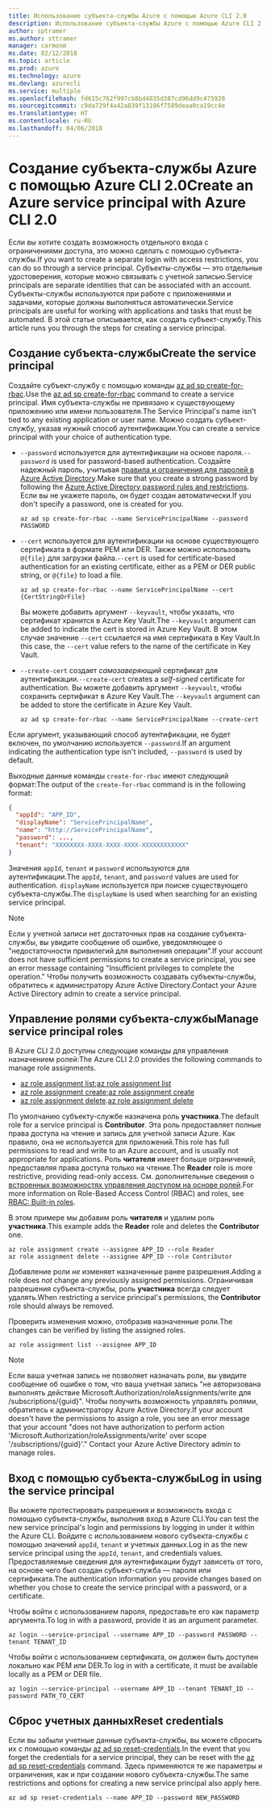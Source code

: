 ```yaml
---
title: Использование субъекта-службы Azure с помощью Azure CLI 2.0
description: Использование субъекта-службы Azure с помощью Azure CLI 2.0
author: sptramer
ms.author: sttramer
manager: carmonm
ms.date: 02/12/2018
ms.topic: article
ms.prod: azure
ms.technology: azure
ms.devlang: azurecli
ms.service: multiple
ms.openlocfilehash: fd615c762f997cb8bd4835d387cd96dd9c475928
ms.sourcegitcommit: c9da729f4a42a839f13106f7589deaa0ca19cc4e
ms.translationtype: HT
ms.contentlocale: ru-RU
ms.lasthandoff: 04/06/2018
---
```

# <a name="create-an-azure-service-principal-with-azure-cli-20"></a><span data-ttu-id="5943c-103">Создание субъекта-службы Azure с помощью Azure CLI 2.0</span><span class="sxs-lookup"><span data-stu-id="5943c-103">Create an Azure service principal with Azure CLI 2.0</span></span>

<span data-ttu-id="5943c-104">Если вы хотите создать возможность отдельного входа с ограничениями доступа, это можно сделать с помощью субъекта-службы.</span><span class="sxs-lookup"><span data-stu-id="5943c-104">If you want to create a separate login with access restrictions, you can do so through a service principal.</span></span> <span data-ttu-id="5943c-105">Субъекты-службы — это отдельные удостоверения, которые можно связывать с учетной записью.</span><span class="sxs-lookup"><span data-stu-id="5943c-105">Service principals are separate identities that can be associated with an account.</span></span> <span data-ttu-id="5943c-106">Субъекты-службы используются при работе с приложениями и задачами, которые должны выполняться автоматически.</span><span class="sxs-lookup"><span data-stu-id="5943c-106">Service principals are useful for working with applications and tasks that must be automated.</span></span> <span data-ttu-id="5943c-107">В этой статье описывается, как создать субъект-службу.</span><span class="sxs-lookup"><span data-stu-id="5943c-107">This article runs you through the steps for creating a service principal.</span></span>

## <a name="create-the-service-principal"></a><span data-ttu-id="5943c-108">Создание субъекта-службы</span><span class="sxs-lookup"><span data-stu-id="5943c-108">Create the service principal</span></span>

<span data-ttu-id="5943c-109">Создайте субъект-службу с помощью команды [az ad sp create-for-rbac](/cli/azure/ad/sp#az-ad-sp-create-for-rbac).</span><span class="sxs-lookup"><span data-stu-id="5943c-109">Use the [az ad sp create-for-rbac](/cli/azure/ad/sp#az-ad-sp-create-for-rbac) command to create a service principal.</span></span> <span data-ttu-id="5943c-110">Имя субъекта-службы не привязано к существующему приложению или имени пользователя.</span><span class="sxs-lookup"><span data-stu-id="5943c-110">The Service Principal's name isn't tied to any existing application or user name.</span></span> <span data-ttu-id="5943c-111">Можно создать субъект-службу, указав нужный способ аутентификации.</span><span class="sxs-lookup"><span data-stu-id="5943c-111">You can create a service principal with your choice of authentication type.</span></span>

* <span data-ttu-id="5943c-112">`--password` используется для аутентификации на основе пароля.</span><span class="sxs-lookup"><span data-stu-id="5943c-112">`--password` is used for password-based authentication.</span></span> <span data-ttu-id="5943c-113">Создайте надежный пароль, учитывая [правила и ограничения для паролей в Azure Active Directory](/azure/active-directory/active-directory-passwords-policy).</span><span class="sxs-lookup"><span data-stu-id="5943c-113">Make sure that you create a strong password by following the [Azure Active Directory password rules and restrictions](/azure/active-directory/active-directory-passwords-policy).</span></span> <span data-ttu-id="5943c-114">Если вы не укажете пароль, он будет создан автоматически.</span><span class="sxs-lookup"><span data-stu-id="5943c-114">If you don't specify a password, one is created for you.</span></span>

  ```azurecli
  az ad sp create-for-rbac --name ServicePrincipalName --password PASSWORD
  ```

* <span data-ttu-id="5943c-115">`--cert` используется для аутентификации на основе существующего сертификата в формате PEM или DER. Также можно использовать `@{file}` для загрузки файла.</span><span class="sxs-lookup"><span data-stu-id="5943c-115">`--cert` is used for certificate-based authentication for an existing certificate, either as a PEM or DER public string, or `@{file}` to load a file.</span></span>

  ```azurecli
  az ad sp create-for-rbac --name ServicePrincipalName --cert {CertStringOrFile} 
  ```

  <span data-ttu-id="5943c-116">Вы можете добавить аргумент `--keyvault`, чтобы указать, что сертификат хранится в Azure Key Vault.</span><span class="sxs-lookup"><span data-stu-id="5943c-116">The `--keyvault` argument can be added to indicate the cert is stored in Azure Key Vault.</span></span> <span data-ttu-id="5943c-117">В этом случае значение `--cert` ссылается на имя сертификата в Key Vault.</span><span class="sxs-lookup"><span data-stu-id="5943c-117">In this case, the `--cert` value refers to the name of the certificate in Key Vault.</span></span>

* <span data-ttu-id="5943c-118">`--create-cert` создает _самозаверяющий_ сертификат для аутентификации.</span><span class="sxs-lookup"><span data-stu-id="5943c-118">`--create-cert` creates a _self-signed_ certificate for authentication.</span></span> <span data-ttu-id="5943c-119">Вы можете добавить аргумент `--keyvault`, чтобы сохранить сертификат в Azure Key Vault.</span><span class="sxs-lookup"><span data-stu-id="5943c-119">The `--keyvault` argument can be added to store the certificate in Azure Key Vault.</span></span>

  ```azurecli
  az ad sp create-for-rbac --name ServicePrincipalName --create-cert
  ```

<span data-ttu-id="5943c-120">Если аргумент, указывающий способ аутентификации, не будет включен, по умолчанию используется `--password`.</span><span class="sxs-lookup"><span data-stu-id="5943c-120">If an argument indicating the authentication type isn't included, `--password` is used by default.</span></span>

<span data-ttu-id="5943c-121">Выходные данные команды `create-for-rbac` имеют следующий формат:</span><span class="sxs-lookup"><span data-stu-id="5943c-121">The output of the `create-for-rbac` command is in the following format:</span></span>

```json
{
  "appId": "APP_ID",
  "displayName": "ServicePrincipalName",
  "name": "http://ServicePrincipalName",
  "password": ...,
  "tenant": "XXXXXXXX-XXXX-XXXX-XXXX-XXXXXXXXXXXX"
}
```

<span data-ttu-id="5943c-122">Значения `appId`, `tenant` и `password` используются для аутентификации.</span><span class="sxs-lookup"><span data-stu-id="5943c-122">The `appId`, `tenant`, and `password` values are used for authentication.</span></span> <span data-ttu-id="5943c-123">`displayName` используется при поиске существующего субъекта-службы.</span><span class="sxs-lookup"><span data-stu-id="5943c-123">The `displayName` is used when searching for an existing service principal.</span></span>

> [!NOTE]
> <span data-ttu-id="5943c-124">Если у учетной записи нет достаточных прав на создание субъекта-службы, вы увидите сообщение об ошибке, уведомляющее о "недостаточности привилегий для выполнения операции".</span><span class="sxs-lookup"><span data-stu-id="5943c-124">If your account does not have sufficient permissions to create a service principal, you see an error message containing "Insufficient privileges to complete the operation."</span></span> <span data-ttu-id="5943c-125">Чтобы получить возможность создавать субъекты-службы, обратитесь к администратору Azure Active Directory.</span><span class="sxs-lookup"><span data-stu-id="5943c-125">Contact your Azure Active Directory admin to create a service principal.</span></span>

## <a name="manage-service-principal-roles"></a><span data-ttu-id="5943c-126">Управление ролями субъекта-службы</span><span class="sxs-lookup"><span data-stu-id="5943c-126">Manage service principal roles</span></span> 

<span data-ttu-id="5943c-127">В Azure CLI 2.0 доступны следующие команды для управления назначением ролей:</span><span class="sxs-lookup"><span data-stu-id="5943c-127">The Azure CLI 2.0 provides the following commands to manage role assignments.</span></span>

* <span data-ttu-id="5943c-128">[az role assignment list](/cli/azure/role/assignment#az-role-assignment-list);</span><span class="sxs-lookup"><span data-stu-id="5943c-128">[az role assignment list](/cli/azure/role/assignment#az-role-assignment-list)</span></span>
* <span data-ttu-id="5943c-129">[az role assignment create](/cli/azure/role/assignment#az-role-assignment-create);</span><span class="sxs-lookup"><span data-stu-id="5943c-129">[az role assignment create](/cli/azure/role/assignment#az-role-assignment-create)</span></span>
* <span data-ttu-id="5943c-130">[az role assignment delete](/cli/azure/role/assignment#az-role-assignment-delete).</span><span class="sxs-lookup"><span data-stu-id="5943c-130">[az role assignment delete](/cli/azure/role/assignment#az-role-assignment-delete)</span></span>

<span data-ttu-id="5943c-131">По умолчанию субъекту-службе назначена роль **участника**.</span><span class="sxs-lookup"><span data-stu-id="5943c-131">The default role for a service principal is **Contributor**.</span></span> <span data-ttu-id="5943c-132">Эта роль предоставляет полные права доступа на чтение и запись для учетной записи Azure. Как правило, она не используется для приложений.</span><span class="sxs-lookup"><span data-stu-id="5943c-132">This role has full permissions to read and write to an Azure account, and is usually not appropriate for applications.</span></span> <span data-ttu-id="5943c-133">Роль **читателя** имеет больше ограничений, предоставляя права доступа только на чтение.</span><span class="sxs-lookup"><span data-stu-id="5943c-133">The **Reader** role is more restrictive, providing read-only access.</span></span>  <span data-ttu-id="5943c-134">См. дополнительные сведения о [встроенных возможностях управления доступом на основе ролей](/azure/active-directory/role-based-access-built-in-roles).</span><span class="sxs-lookup"><span data-stu-id="5943c-134">For more information on Role-Based Access Control (RBAC) and roles, see [RBAC: Built-in roles](/azure/active-directory/role-based-access-built-in-roles).</span></span>

<span data-ttu-id="5943c-135">В этом примере мы добавим роль **читателя** и удалим роль **участника**.</span><span class="sxs-lookup"><span data-stu-id="5943c-135">This example adds the **Reader** role and deletes the **Contributor** one.</span></span>

```azurecli
az role assignment create --assignee APP_ID --role Reader
az role assignment delete --assignee APP_ID --role Contributor
```

<span data-ttu-id="5943c-136">Добавление роли _не_ изменяет назначенные ранее разрешения.</span><span class="sxs-lookup"><span data-stu-id="5943c-136">Adding a role does _not_ change any previously assigned permissions.</span></span> <span data-ttu-id="5943c-137">Ограничивая разрешения субъекта-службы, роль __участника__ всегда следует удалять.</span><span class="sxs-lookup"><span data-stu-id="5943c-137">When restricting a service principal's permissions, the __Contributor__ role should always be removed.</span></span>

<span data-ttu-id="5943c-138">Проверить изменения можно, отобразив назначенные роли.</span><span class="sxs-lookup"><span data-stu-id="5943c-138">The changes can be verified by listing the assigned roles.</span></span>

```azurecli
az role assignment list --assignee APP_ID
```

> [!NOTE] 
> <span data-ttu-id="5943c-139">Если ваша учетная запись не позволяет назначать роли, вы увидите сообщение об ошибке о том, что ваша учетная запись "не авторизована выполнять действие Microsoft.Authorization/roleAssignments/write для /subscriptions/{guid}". Чтобы получить возможность управлять ролями, обратитесь к администратору Azure Active Directory.</span><span class="sxs-lookup"><span data-stu-id="5943c-139">If your account doesn't have the permissions to assign a role, you see an error message that your account "does not have authorization to perform action 'Microsoft.Authorization/roleAssignments/write' over scope '/subscriptions/{guid}'." Contact your Azure Active Directory admin to manage roles.</span></span>

## <a name="log-in-using-the-service-principal"></a><span data-ttu-id="5943c-140">Вход с помощью субъекта-службы</span><span class="sxs-lookup"><span data-stu-id="5943c-140">Log in using the service principal</span></span>

<span data-ttu-id="5943c-141">Вы можете протестировать разрешения и возможность входа с помощью субъекта-службы, выполнив вход в Azure CLI.</span><span class="sxs-lookup"><span data-stu-id="5943c-141">You can test the new service principal's login and permissions by logging in under it within the Azure CLI.</span></span> <span data-ttu-id="5943c-142">Войдите с использованием нового субъекта-службы с помощью значений `appId`, `tenant` и учетных данных.</span><span class="sxs-lookup"><span data-stu-id="5943c-142">Log in as the new service principal using the `appId`, `tenant`, and credentials values.</span></span> <span data-ttu-id="5943c-143">Предоставляемые сведения для аутентификации будут зависеть от того, на основе чего был создан субъект-служба — пароля или сертификата.</span><span class="sxs-lookup"><span data-stu-id="5943c-143">The authentication information you provide changes based on whether you chose to create the service principal with a password, or a certificate.</span></span>

<span data-ttu-id="5943c-144">Чтобы войти с использованием пароля, предоставьте его как параметр аргумента.</span><span class="sxs-lookup"><span data-stu-id="5943c-144">To log in with a password, provide it as an argument parameter.</span></span>

```azurecli
az login --service-principal --username APP_ID --password PASSWORD --tenant TENANT_ID
```

<span data-ttu-id="5943c-145">Чтобы войти с использованием сертификата, он должен быть доступен локально как PEM или DER.</span><span class="sxs-lookup"><span data-stu-id="5943c-145">To log in with a certificate, it must be available locally as a PEM or DER file.</span></span>

```azurecli
az login --service-principal --username APP_ID --tenant TENANT_ID --password PATH_TO_CERT
```
## <a name="reset-credentials"></a><span data-ttu-id="5943c-146">Сброс учетных данных</span><span class="sxs-lookup"><span data-stu-id="5943c-146">Reset credentials</span></span>

<span data-ttu-id="5943c-147">Если вы забыли учетные данные субъекта-службы, вы можете сбросить их с помощью команды [az ad sp reset-credentials](https://docs.microsoft.com/en-us/cli/azure/ad/sp#az-ad-sp-reset-credentials).</span><span class="sxs-lookup"><span data-stu-id="5943c-147">In the event that you forget the credentials for a service principal, they can be reset with the [az ad sp reset-credentials](https://docs.microsoft.com/en-us/cli/azure/ad/sp#az-ad-sp-reset-credentials) command.</span></span> <span data-ttu-id="5943c-148">Здесь применяются те же параметры и ограничения, как и при создании нового субъекта-службы.</span><span class="sxs-lookup"><span data-stu-id="5943c-148">The same restrictions and options for creating a new service principal also apply here.</span></span>

```azurecli
az ad sp reset-credentials --name APP_ID --password NEW_PASSWORD
```
